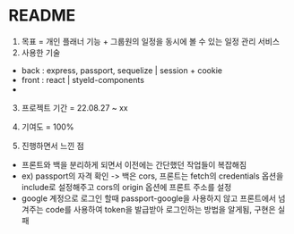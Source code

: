 # README

1. 목표 = 개인 플래너 기능 + 그룹원의 일정을 동시에 볼 수 있는 일정 관리 서비스
2. 사용한 기술
- back : express, passport, sequelize | session + cookie  
- front : react | styeld-components
- 
3. 프로젝트 기간 = 22.08.27 ~ xx

4. 기여도 = 100%

5. 진행하면서 느낀 점
- 프론트와 백을 분리하게 되면서 이전에는 간단했던 작업들이 복잡해짐
- ex) passport의 자격 확인 -> 백은 cors, 프론트는 fetch의 credentials 옵션을 include로 설정해주고 cors의 origin 옵션에 프론트 주소를 설정
- google 계정으로 로그인 할때 passport-google을 사용하지 않고 프론트에서 넘겨주는 code를 사용하여 token을 발급받아 로그인하는 방법을 알게됨, 구현은 실패
 
